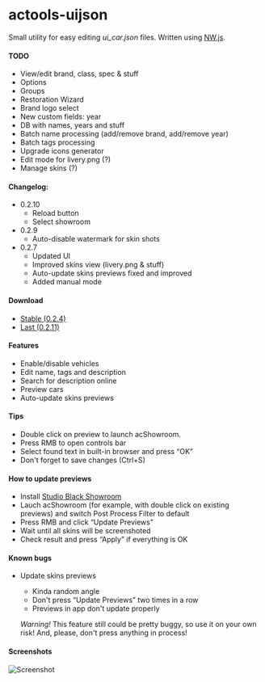 # actools-uijson
Small utility for easy editing *ui_car.json* files. Written using [NW.js](http://nwjs.io/).

#### TODO
* View/edit brand, class, spec & stuff
* Options
* Groups
* Restoration Wizard
* Brand logo select
* New custom fields: year
* DB with names, years and stuff
* Batch name processing (add/remove brand, add/remove year)
* Batch tags processing
* Upgrade icons generator
* Edit mode for livery.png (?)
* Manage skins (?)

#### Changelog:
* 0.2.10
    * Reload button
    * Select showroom
* 0.2.9
    * Auto-disable watermark for skin shots
* 0.2.7
    * Updated UI
    * Improved skins view (livery.png & stuff)
    * Auto-update skins previews fixed and improved
    * Added manual mode

#### Download
* [Stable (0.2.4)](https://ascobash.wordpress.com/2015/06/14/actools-uijson/)
* [Last (0.2.11)](https://yadi.sk/d/J4l0dpsrhJrBK)

#### Features
* Enable/disable vehicles
* Edit name, tags and description
* Search for description online
* Preview cars
* Auto-update skins previews

#### Tips
* Double click on preview to launch acShowroom.
* Press RMB to open controls bar
* Select found text in built-in browser and press “OK”
* Don't forget to save changes (Ctrl+S)

#### How to update previews
* Install [Studio Black Showroom](http://www.racedepartment.com/downloads/studio-black-showroom.4353/)
* Lauch acShowroom (for example, with double click on existing previews) and switch Post Process Filter to default
* Press RMB and click “Update Previews”
* Wait until all skins will be screenshoted
* Check result and press “Apply” if everything is OK

#### Known bugs
* Update skins previews
    * Kinda random angle
    * Don't press “Update Previews” two times in a row
    * Previews in app don't update properly

    *Warning!* This feature still could be pretty buggy, so use it on your own risk! And, please, don't press anything in process!

#### Screenshots
![Screenshot](http://i.imgur.com/AiPMrXT.png)

